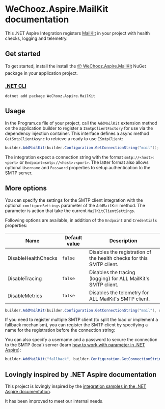 ﻿WeChooz.Aspire.MailKit documentation
===

This .NET Aspire Integration registers [MailKit](https://mimekit.net/) in your project with health checks, logging and telemetry.

## Get started

To get started, install the install the [📦 WeChooz.Aspire.MailKit](https://nuget.org/packages/WeChooz.Aspire.MailKit) NuGet package in your application project.

### [.NET CLI](#tab/dotnet-cli)

```dotnetcli
dotnet add package WeChooz.Aspire.MailKit
```
## Usage

In the Program.cs file of your project, call the `AddMailKit` extension method on the application builder to register a `ISmtpClientFactory` for use via the dependency injection container.
This interface defines a async method `GetSmtpClientAsync` to retrieve a ready to use `ISmtpClient`:

```csharp
builder.AddMailKit(builder.Configuration.GetConnectionString("mail"));
```

The integration expect a connection string with the format `smtp://<host>:<port>` or `Endpoint=smtp://<host>:<port>`.
The latter format also allows optional `Username` and `Password` properties to setup authentication to the SMTP server.

## More options
You can specify the settings for the SMTP client integration with the optional `configureSettings` parameter of the `AddMailKit` method. The parameter is action that take the current `MailKitClientSettings`.


Following options are available, in addition of the `Endpoint` and `Credentials` properties:

| Name | Default value | Description |
| --- | --- | --- |
| DisableHealthChecks | `false` | Disables the registration of the health checks for this SMTP client. |
| DisableTracing | `false` | Disables the tracing (logging) for ALL MailKit's SMTP client. |
| DisableMetrics | `false` | Disables the telemetry for ALL MailKit's SMTP client. |

```csharp
builder.AddMailKit(builder.Configuration.GetConnectionString("mail"), settings => { ...});
```

If you need to register multiple SMTP client (to split the load or implement a fallback mechanism),
you can register the SMTP client by specifying a name for the registration before the connection string:

You can also specify a username and a password to secure the connection to the SMTP (local) server (learn [how to work with parameter in .NET Aspire](https://learn.microsoft.com/en-us/dotnet/aspire/fundamentals/external-parameters)):
```csharp
builder.AddMailKit("fallback", builder.Configuration.GetConnectionString("mail"));
```

## Lovingly inspired by .NET Aspire documentation

This project is lovingly inspired by the [integration samples in the .NET Aspire documentation](https://learn.microsoft.com/en-us/dotnet/aspire/extensibility/custom-client-integration).

It has been improved to meet our internal needs.
